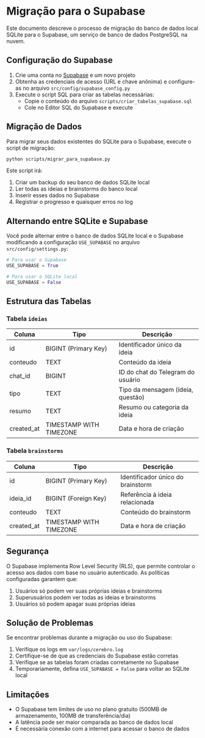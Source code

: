 # Migração para o Supabase

Este documento descreve o processo de migração do banco de dados local SQLite para o Supabase, um serviço de banco de dados PostgreSQL na nuvem.

## Configuração do Supabase

1. Crie uma conta no [Supabase](https://supabase.com/) e um novo projeto
2. Obtenha as credenciais de acesso (URL e chave anônima) e configure-as no arquivo `src/config/supabase_config.py`
3. Execute o script SQL para criar as tabelas necessárias:
   - Copie o conteúdo do arquivo `scripts/criar_tabelas_supabase.sql`
   - Cole no Editor SQL do Supabase e execute

## Migração de Dados

Para migrar seus dados existentes do SQLite para o Supabase, execute o script de migração:

```bash
python scripts/migrar_para_supabase.py
```

Este script irá:
1. Criar um backup do seu banco de dados SQLite local
2. Ler todas as ideias e brainstorms do banco local
3. Inserir esses dados no Supabase
4. Registrar o progresso e quaisquer erros no log

## Alternando entre SQLite e Supabase

Você pode alternar entre o banco de dados SQLite local e o Supabase modificando a configuração `USE_SUPABASE` no arquivo `src/config/settings.py`:

```python
# Para usar o Supabase
USE_SUPABASE = True

# Para usar o SQLite local
USE_SUPABASE = False
```

## Estrutura das Tabelas

### Tabela `ideias`

| Coluna      | Tipo                    | Descrição                           |
|-------------|-------------------------|-------------------------------------|
| id          | BIGINT (Primary Key)    | Identificador único da ideia        |
| conteudo    | TEXT                    | Conteúdo da ideia                   |
| chat_id     | BIGINT                  | ID do chat do Telegram do usuário   |
| tipo        | TEXT                    | Tipo da mensagem (ideia, questão)   |
| resumo      | TEXT                    | Resumo ou categoria da ideia        |
| created_at  | TIMESTAMP WITH TIMEZONE | Data e hora de criação              |

### Tabela `brainstorms`

| Coluna      | Tipo                    | Descrição                           |
|-------------|-------------------------|-------------------------------------|
| id          | BIGINT (Primary Key)    | Identificador único do brainstorm   |
| ideia_id    | BIGINT (Foreign Key)    | Referência à ideia relacionada      |
| conteudo    | TEXT                    | Conteúdo do brainstorm              |
| created_at  | TIMESTAMP WITH TIMEZONE | Data e hora de criação              |

## Segurança

O Supabase implementa Row Level Security (RLS), que permite controlar o acesso aos dados com base no usuário autenticado. As políticas configuradas garantem que:

1. Usuários só podem ver suas próprias ideias e brainstorms
2. Superusuários podem ver todas as ideias e brainstorms
3. Usuários só podem apagar suas próprias ideias

## Solução de Problemas

Se encontrar problemas durante a migração ou uso do Supabase:

1. Verifique os logs em `var/logs/cerebro.log`
2. Certifique-se de que as credenciais do Supabase estão corretas
3. Verifique se as tabelas foram criadas corretamente no Supabase
4. Temporariamente, defina `USE_SUPABASE = False` para voltar ao SQLite local

## Limitações

- O Supabase tem limites de uso no plano gratuito (500MB de armazenamento, 100MB de transferência/dia)
- A latência pode ser maior comparada ao banco de dados local
- É necessária conexão com a internet para acessar o banco de dados
